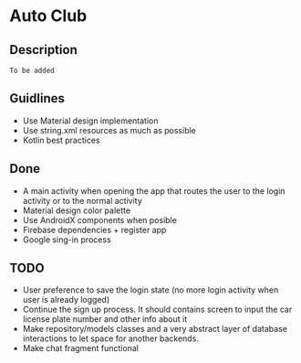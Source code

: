 # Auto Club

## Description

`To be added`

## Guidlines

- Use Material design implementation
- Use string.xml resources as much as possible
- Kotlin best practices

## Done

- A main activity when opening the app that routes the user to the login activity or to the normal activity
- Material design color palette
- Use AndroidX components when posible
- Firebase dependencies + register app
- Google sing-in process

## TODO

- User preference to save the login state (no more login activity when user is already logged)
- Continue the sign up process. It should contains screen to input the car license plate number and other info about it
- Make repository/models classes and a very abstract layer of database interactions to let space for another backends.
- Make chat fragment functional 
